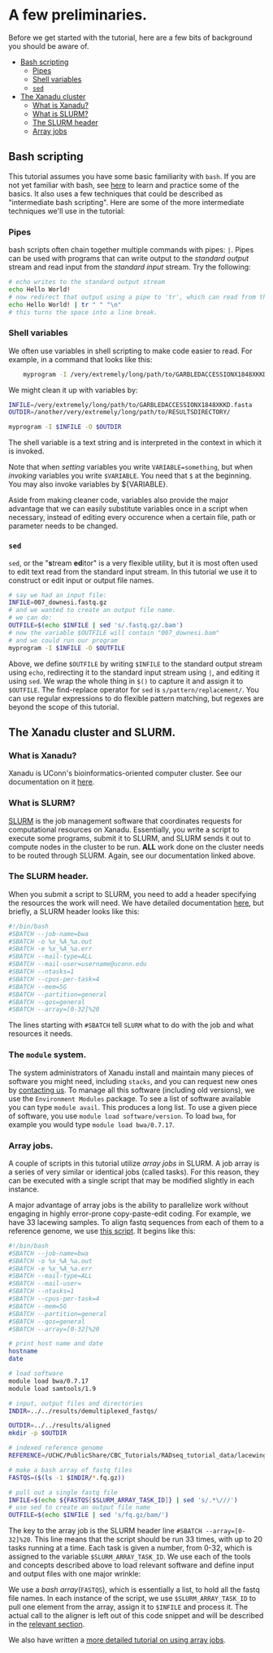 # A few preliminaries. #

Before we get started with the tutorial, here are a few bits of background you should be aware of. 

- [Bash scripting](#bash-scripting)
  - [Pipes](#pipes)
  - [Shell variables](#shell-variables)
  - [`sed`](#sed)
- [The Xanadu cluster](#the-xanadu-cluster-and-slurm)
  - [What is Xanadu?](#what-is-xanadu)
  - [What is SLURM?](#what-is-slurm)
  - [The SLURM header](#the-slurm-header)
  - [Array jobs](#array-jobs)

## Bash scripting

This tutorial assumes you have some basic familiarity with `bash`. If you are not yet familiar with bash, see [here]() to learn and practice some of the basics. It also uses a few techniques that could be described as "intermediate bash scripting". Here are some of the more intermediate techniques we'll use in the tutorial:

### Pipes

bash scripts often chain together multiple commands with pipes: `|`. Pipes can be used with programs that can write output to the _standard output_ stream and read input from the _standard input_ stream. Try the following:

```bash
# echo writes to the standard output stream
echo Hello World!
# now redirect that output using a pipe to 'tr', which can read from the standard input and edit text
echo Hello World! | tr " " "\n"
# this turns the space into a line break. 
```
### Shell variables

We often use variables in shell scripting to make code easier to read. For example, in a command that looks like this:
```bash
	myprogram -I /very/extremely/long/path/to/GARBLEDACCESSIONX1848XKKD.fasta -O /another/very/extremely/long/path/to/RESULTSDIRECTORY/
```

We might clean it up with variables by:

```bash
INFILE=/very/extremely/long/path/to/GARBLEDACCESSIONX1848XKKD.fasta
OUTDIR=/another/very/extremely/long/path/to/RESULTSDIRECTORY/

myprogram -I $INFILE -O $OUTDIR
```
The shell variable is a text string and is interpreted in the context in which it is invoked. 

Note that when _setting_ variables you write `VARIABLE=something`, but when _invoking_ variables you write `$VARIABLE`. You need that `$` at the beginning. You may also invoke variables by ${VARIABLE}. 

Aside from making cleaner code, variables also provide the major advantage that we can easily substitute variables once in a script when necessary, instead of editing every occurence when a certain file, path or parameter needs to be changed. 

### `sed`
  
`sed`, or the "**s**tream **ed**itor" is a very flexible utility, but it is most often used to edit text read from the standard input stream. In this tutorial we use it to construct or edit input or output file names. 

```bash
# say we had an input file:
INFILE=007_downesi.fastq.gz
# and we wanted to create an output file name. 
# we can do:
OUTFILE=$(echo $INFILE | sed 's/.fastq.gz/.bam')
# now the variable $OUTFILE will contain "007_downesi.bam"
# and we could run our program
myprogram -I $INFILE -O $OUTFILE
```

Above, we define `$OUTFILE` by writing `$INFILE` to the standard output stream using `echo`, redirecting it to the standard input stream using `|`, and editing it using `sed`. We wrap the whole thing in `$()` to capture it and assign it to `$OUTFILE`. The find-replace operator for `sed` is `s/pattern/replacement/`. You can use regular expressions to do flexible pattern matching, but regexes are beyond the scope of this tutorial. 

## The Xanadu cluster and SLURM.

### What is Xanadu?

Xanadu is UConn's bioinformatics-oriented computer cluster. See our documentation on it [here](https://bioinformatics.uconn.edu/resources-and-events/tutorials-2/xanadu/). 

### What is SLURM?

[SLURM](https://slurm.schedmd.com/documentation.html) is the job management software that coordinates requests for computational resources on Xanadu. Essentially, you write a script to execute some programs, submit it to SLURM, and SLURM sends it out to compute nodes in the cluster to be run. **ALL** work done on the cluster needs to be routed through SLURM. Again, see our documentation linked above. 

### The SLURM header. 

When you submit a script to SLURM, you need to add a header specifying the resources the work will need. We have detailed documentation [here](https://github.com/CBC-UCONN/CBC_Docs/wiki/Requesting-resource-allocations-in-SLURM), but briefly, a SLURM header looks like this:

```bash
#!/bin/bash
#SBATCH --job-name=bwa
#SBATCH -o %x_%A_%a.out
#SBATCH -e %x_%A_%a.err
#SBATCH --mail-type=ALL
#SBATCH --mail-user=username@uconn.edu
#SBATCH --ntasks=1
#SBATCH --cpus-per-task=4
#SBATCH --mem=5G
#SBATCH --partition=general
#SBATCH --qos=general
#SBATCH --array=[0-32]%20
```

The lines starting with `#SBATCH` tell `SLURM` what to do with the job and what resources it needs. 

### The `module` system. 

The system administrators of Xanadu install and maintain many pieces of software you might need, including `stacks`, and you can request new ones by [contacting us](https://bioinformatics.uconn.edu/). To manage all this software (including old versions), we use the `Environment Modules` package. To see a list of software available you can type `module avail`. This produces a long list. To use a given piece of software, you use `module load software/version`. To load `bwa`, for example you would type `module load bwa/0.7.17`. 

### Array jobs. 

A couple of scripts in this tutorial utilize _array jobs_ in SLURM. A job array is a series of very similar or identical jobs (called tasks). For this reason, they can be executed with a single script that may be modified slightly in each instance. 

A major advantage of array jobs is the ability to parallelize work without engaging in highly error-prone copy-paste-edit coding. For example, we have 33 lacewing samples. To align fastq sequences from each of them to a reference genome, we use [this script](/scripts/lacewings/c1_bwaalign.sh). It begins like this:

```bash
#!/bin/bash
#SBATCH --job-name=bwa
#SBATCH -o %x_%A_%a.out
#SBATCH -e %x_%A_%a.err
#SBATCH --mail-type=ALL
#SBATCH --mail-user=
#SBATCH --ntasks=1
#SBATCH --cpus-per-task=4
#SBATCH --mem=5G
#SBATCH --partition=general
#SBATCH --qos=general
#SBATCH --array=[0-32]%20

# print host name and date
hostname
date

# load software
module load bwa/0.7.17
module load samtools/1.9

# input, output files and directories
INDIR=../../results/demultiplexed_fastqs/

OUTDIR=../../results/aligned
mkdir -p $OUTDIR

# indexed reference genome
REFERENCE=/UCHC/PublicShare/CBC_Tutorials/RADseq_tutorial_data/lacewing_genome/redundans_metaquast_filtered.nomt.masked.fasta

# make a bash array of fastq files
FASTQS=($(ls -1 $INDIR/*.fq.gz))

# pull out a single fastq file
INFILE=$(echo ${FASTQS[$SLURM_ARRAY_TASK_ID]} | sed 's/.*\///')
# use sed to create an output file name
OUTFILE=$(echo $INFILE | sed 's/fq.gz/bam/')
```

The key to the array job is the SLURM header line `#SBATCH --array=[0-32]%20`. This line means that the script should be run 33 times, with up to 20 tasks running at a time. Each task is given a number, from 0-32, which is assigned to the variable `$SLURM_ARRAY_TASK_ID`. We use each of the tools and concepts described above to load relevant software and define input and output files with one major wrinkle:

We use a _bash array_(`FASTQS`), which is essentially a list, to hold all the fastq file names. In each instance of the script, we use `$SLURM_ARRAY_TASK_ID` to pull one element from the array, assign it to `$INFILE` and process it. The actual call to the aligner is left out of this code snippet and will be described in the [relevant section](/01c_Lacewings_stacksrefmap.md). 

We also have written a [more detailed tutorial on using array jobs](https://github.com/CBC-UCONN/CBC_Docs/wiki/Job-arrays-on-Xanadu). 

